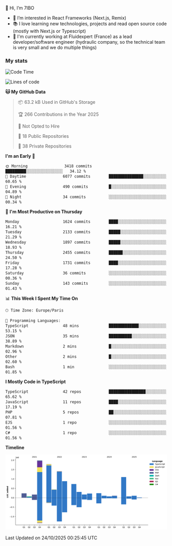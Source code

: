 👋 Hi, I’m 7IBO

- 👀 I’m interested in React Frameworks (Next.js, Remix)
- 📚 I love learning new technologies, projects and read open source code (mostly with Next.js or Typescript)
- 💼 I'm currently working at Fluidexpert (France) as a lead developer/software engineer (hydraulic company, so the technical team is very small and we do multiple things)

### My stats
<!--START_SECTION:waka-->
![Code Time](http://img.shields.io/badge/Code%20Time-1%2C195%20hrs%2032%20mins-blue)

![Lines of code](https://img.shields.io/badge/From%20Hello%20World%20I%27ve%20Written-10.1%20million%20lines%20of%20code-blue)

**🐱 My GitHub Data** 

> 📦 63.2 kB Used in GitHub's Storage 
 > 
> 🏆 266 Contributions in the Year 2025
 > 
> 🚫 Not Opted to Hire
 > 
> 📜 18 Public Repositories 
 > 
> 🔑 38 Private Repositories 
 > 
**I'm an Early 🐤** 

```text
🌞 Morning                3418 commits        █████████░░░░░░░░░░░░░░░░   34.12 % 
🌆 Daytime                6077 commits        ███████████████░░░░░░░░░░   60.65 % 
🌃 Evening                490 commits         █░░░░░░░░░░░░░░░░░░░░░░░░   04.89 % 
🌙 Night                  34 commits          ░░░░░░░░░░░░░░░░░░░░░░░░░   00.34 % 
```
📅 **I'm Most Productive on Thursday** 

```text
Monday                   1624 commits        ████░░░░░░░░░░░░░░░░░░░░░   16.21 % 
Tuesday                  2133 commits        █████░░░░░░░░░░░░░░░░░░░░   21.29 % 
Wednesday                1897 commits        █████░░░░░░░░░░░░░░░░░░░░   18.93 % 
Thursday                 2455 commits        ██████░░░░░░░░░░░░░░░░░░░   24.50 % 
Friday                   1731 commits        ████░░░░░░░░░░░░░░░░░░░░░   17.28 % 
Saturday                 36 commits          ░░░░░░░░░░░░░░░░░░░░░░░░░   00.36 % 
Sunday                   143 commits         ░░░░░░░░░░░░░░░░░░░░░░░░░   01.43 % 
```


📊 **This Week I Spent My Time On** 

```text
🕑︎ Time Zone: Europe/Paris

💬 Programming Languages: 
TypeScript               48 mins             █████████████░░░░░░░░░░░░   53.15 % 
JSON                     35 mins             ██████████░░░░░░░░░░░░░░░   38.89 % 
Markdown                 2 mins              █░░░░░░░░░░░░░░░░░░░░░░░░   02.96 % 
Other                    2 mins              █░░░░░░░░░░░░░░░░░░░░░░░░   02.60 % 
Bash                     1 min               ░░░░░░░░░░░░░░░░░░░░░░░░░   01.85 % 
```

**I Mostly Code in TypeScript** 

```text
TypeScript               42 repos            ████████████████░░░░░░░░░   65.62 % 
JavaScript               11 repos            ████░░░░░░░░░░░░░░░░░░░░░   17.19 % 
PHP                      5 repos             ██░░░░░░░░░░░░░░░░░░░░░░░   07.81 % 
EJS                      1 repo              ░░░░░░░░░░░░░░░░░░░░░░░░░   01.56 % 
C#                       1 repo              ░░░░░░░░░░░░░░░░░░░░░░░░░   01.56 % 
```



**Timeline**

![Lines of Code chart](https://raw.githubusercontent.com/7IBO/7IBO/main/assets/bar_graph.png)


 Last Updated on 24/10/2025 00:25:45 UTC
<!--END_SECTION:waka-->
